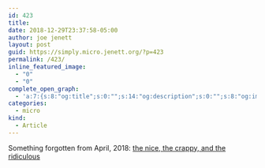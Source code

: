 ```yaml
---
id: 423
title: 
date: 2018-12-29T23:37:58-05:00
author: joe jenett
layout: post
guid: https://simply.micro.jenett.org/?p=423
permalink: /423/
inline_featured_image:
  - "0"
  - "0"
complete_open_graph:
  - 'a:7:{s:8:"og:title";s:0:"";s:14:"og:description";s:0:"";s:8:"og:image";s:0:"";s:7:"og:type";s:0:"";s:12:"twitter:card";s:7:"summary";s:19:"twitter:description";s:0:"";s:15:"twitter:creator";s:0:"";}'
categories:
  - micro
kind:
  - Article
---
```

Something forgotten from April, 2018: [the nice, the crappy, and the ridiculous](https://simply.personal.jenett.org/the_nice_the_crappy_and_the_ridiculous/ "jenett. simply. personal")